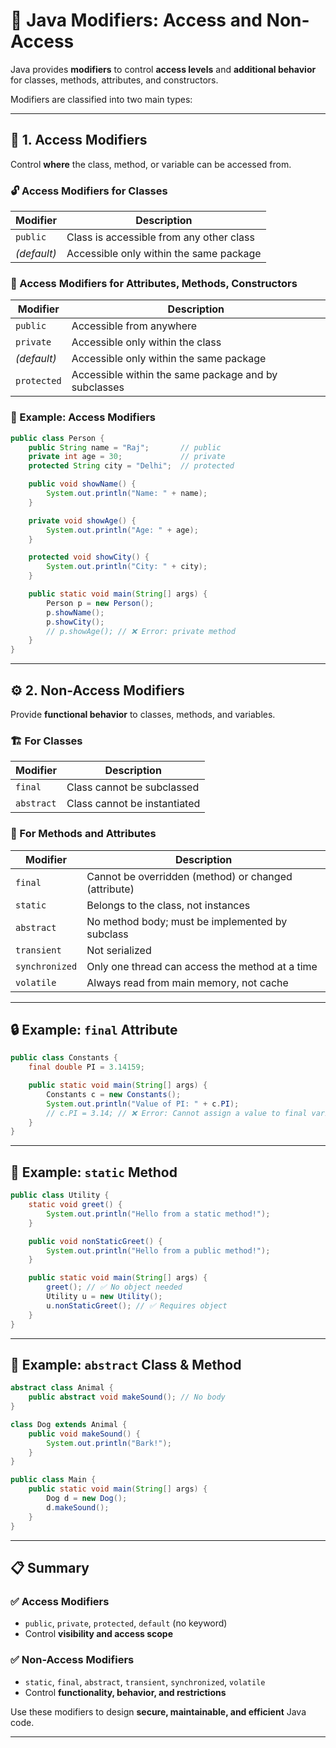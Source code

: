 
# 🔐 Java Modifiers: Access and Non-Access

Java provides **modifiers** to control **access levels** and **additional behavior** for classes, methods, attributes, and constructors.

Modifiers are classified into two main types:

---

## 🚪 1. Access Modifiers

Control **where** the class, method, or variable can be accessed from.

### 🔓 Access Modifiers for Classes

| Modifier | Description |
|----------|-------------|
| `public` | Class is accessible from any other class |
| *(default)* | Accessible only within the same package |

### 🔑 Access Modifiers for Attributes, Methods, Constructors

| Modifier | Description |
|----------|-------------|
| `public` | Accessible from anywhere |
| `private` | Accessible only within the class |
| *(default)* | Accessible only within the same package |
| `protected` | Accessible within the same package and by subclasses |

### 🧪 Example: Access Modifiers

```java
public class Person {
    public String name = "Raj";       // public
    private int age = 30;             // private
    protected String city = "Delhi";  // protected

    public void showName() {
        System.out.println("Name: " + name);
    }

    private void showAge() {
        System.out.println("Age: " + age);
    }

    protected void showCity() {
        System.out.println("City: " + city);
    }

    public static void main(String[] args) {
        Person p = new Person();
        p.showName();
        p.showCity();
        // p.showAge(); // ❌ Error: private method
    }
}
```

---

## ⚙️ 2. Non-Access Modifiers

Provide **functional behavior** to classes, methods, and variables.

### 🏗️ For Classes

| Modifier | Description |
|----------|-------------|
| `final` | Class cannot be subclassed |
| `abstract` | Class cannot be instantiated |

### 🧩 For Methods and Attributes

| Modifier | Description |
|----------|-------------|
| `final` | Cannot be overridden (method) or changed (attribute) |
| `static` | Belongs to the class, not instances |
| `abstract` | No method body; must be implemented by subclass |
| `transient` | Not serialized |
| `synchronized` | Only one thread can access the method at a time |
| `volatile` | Always read from main memory, not cache |

---

## 🔒 Example: `final` Attribute

```java
public class Constants {
    final double PI = 3.14159;

    public static void main(String[] args) {
        Constants c = new Constants();
        System.out.println("Value of PI: " + c.PI);
        // c.PI = 3.14; // ❌ Error: Cannot assign a value to final variable
    }
}
```

---

## 🔁 Example: `static` Method

```java
public class Utility {
    static void greet() {
        System.out.println("Hello from a static method!");
    }

    public void nonStaticGreet() {
        System.out.println("Hello from a public method!");
    }

    public static void main(String[] args) {
        greet(); // ✅ No object needed
        Utility u = new Utility();
        u.nonStaticGreet(); // ✅ Requires object
    }
}
```

---

## 🧱 Example: `abstract` Class & Method

```java
abstract class Animal {
    public abstract void makeSound(); // No body
}

class Dog extends Animal {
    public void makeSound() {
        System.out.println("Bark!");
    }
}

public class Main {
    public static void main(String[] args) {
        Dog d = new Dog();
        d.makeSound();
    }
}
```

---

## 📋 Summary

### ✅ Access Modifiers

- `public`, `private`, `protected`, `default` (no keyword)
- Control **visibility and access scope**

### ✅ Non-Access Modifiers

- `static`, `final`, `abstract`, `transient`, `synchronized`, `volatile`
- Control **functionality, behavior, and restrictions**

Use these modifiers to design **secure, maintainable, and efficient** Java code.

---
